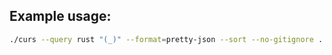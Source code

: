 ## Example usage:
```bash
./curs --query rust "(_)" --format=pretty-json --sort --no-gitignore ../../vendor/tree-sitter-rust/examples/
```